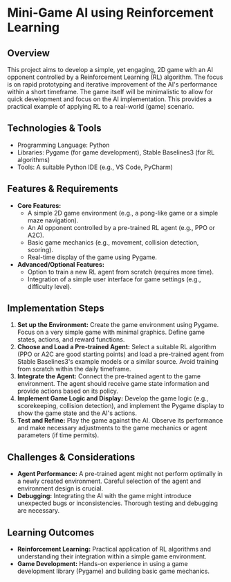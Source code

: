 # Mini-Game AI using Reinforcement Learning

## Overview

This project aims to develop a simple, yet engaging, 2D game with an AI opponent controlled by a Reinforcement Learning (RL) algorithm.  The focus is on rapid prototyping and iterative improvement of the AI's performance within a short timeframe. The game itself will be minimalistic to allow for quick development and focus on the AI implementation.  This provides a practical example of applying RL to a real-world (game) scenario.

## Technologies & Tools

- Programming Language: Python
- Libraries: Pygame (for game development), Stable Baselines3 (for RL algorithms)
- Tools:  A suitable Python IDE (e.g., VS Code, PyCharm)

## Features & Requirements

- **Core Features:**
    - A simple 2D game environment (e.g., a pong-like game or a simple maze navigation).
    - An AI opponent controlled by a pre-trained RL agent (e.g., PPO or A2C).
    - Basic game mechanics (e.g., movement, collision detection, scoring).
    - Real-time display of the game using Pygame.
- **Advanced/Optional Features:**
    - Option to train a new RL agent from scratch (requires more time).
    - Integration of a simple user interface for game settings (e.g., difficulty level).


## Implementation Steps

1. **Set up the Environment:** Create the game environment using Pygame.  Focus on a very simple game with minimal graphics. Define game states, actions, and reward functions.
2. **Choose and Load a Pre-trained Agent:** Select a suitable RL algorithm (PPO or A2C are good starting points) and load a pre-trained agent from Stable Baselines3's example models or a similar source.  Avoid training from scratch within the daily timeframe.
3. **Integrate the Agent:**  Connect the pre-trained agent to the game environment. The agent should receive game state information and provide actions based on its policy.
4. **Implement Game Logic and Display:**  Develop the game logic (e.g., scorekeeping, collision detection), and implement the Pygame display to show the game state and the AI's actions.
5. **Test and Refine:** Play the game against the AI. Observe its performance and make necessary adjustments to the game mechanics or agent parameters (if time permits).

## Challenges & Considerations

- **Agent Performance:** A pre-trained agent might not perform optimally in a newly created environment.  Careful selection of the agent and environment design is crucial.
- **Debugging:** Integrating the AI with the game might introduce unexpected bugs or inconsistencies.  Thorough testing and debugging are necessary.


## Learning Outcomes

- **Reinforcement Learning:** Practical application of RL algorithms and understanding their integration within a simple game environment.
- **Game Development:**  Hands-on experience in using a game development library (Pygame) and building basic game mechanics.

